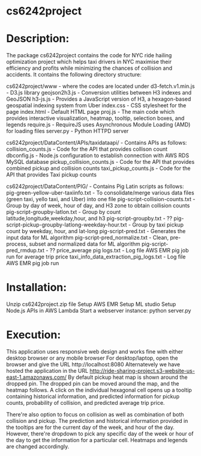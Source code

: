 # cs6242project
# Description:
The package cs6242project contains the code for NYC ride hailing optimization project which helps taxi drivers in NYC maximise their efficiency and profits while minimizing the chances of collision and accidents.
It contains the following directory structure:

cs6242project/www - where the codes are located under
    d3-fetch.v1.min.js 	- D3.js library
    geojson2h3.js 	    - Conversion utilities between H3 indexes and GeoJSON 
    h3-js.js 	          - Provides a JavaScript version of H3, a hexagon-based geospatial indexing system from Uber
    index.css 	        - CSS stylesheet for the page
    index.html 	        - Default HTML page
    proj.js 	          - The main code which provides interactive visualization, heatmap, tooltip, selection boxes, and legends
    require.js 	        - RequireJS uses Asynchronous Module Loading (AMD) for loading files 
    server.py           - Python HTTPD server

cs6242project/DataContent/APIs/taxidataapi/ - Contains APIs as follows:
    collision_counts.js         - Code for the API that provides collison count
    dbconfig.js 	              - Node.js configuration to establish connection with AWS RDS MySQL database
    pickup_collision_counts.js 	- Code for the API that provides combined pickup and collision counts 
    taxi_pickup_counts.js       - Code for the API that provides Taxi pickup counts 
    
cs6242project/DataContent/PIG/ - Contains Pig Latin scripts as follows:
    pig-green-yellow-uber-taxiinfo.txt 	- To consolidate/merge various data files (green taxi, yello taxi, and Uber) into one file
    pig-script-collision-counts.txt 	  - Group by day of week, hour of day, and H3 zone to obtain collision counts
    pig-script-groupby-latlon.txt 	    - Group by count latitude,longitude,weekday,hour, and h3
    pig-script-groupby.txt 	            - ??
    pig-script-pickup-groupby-latlong-weekday-hour.txt - Group by taxi pickup count by weekday, hour, and lat-long
    pig-script-pred.txt 	              - Generates the input data for ML algorithm
    pig-script-pred_normalize.txt       - Clean, pre-process, subset and normalized data for ML algorithm
    pig-script-pred_rmdup.txt 	        - ??
    price_average pig logs.txt 	        - Log file AWS EMR pig job run for average trip price
    taxi_info_data_extraction_pig_logs.txt - Log file AWS EMR pig job run 

# Installation:

Unzip cs6242project.zip file
Setup AWS EMR
Setup ML studio
Setup Node.js APIs in AWS Lambda
Start a webserver instance:
    python server.py
 
# Execution:

This application uses responsive web design and works fine with either desktop browser or any mobile browser
For desktop/laptop, open the browser and give the URL http://localhost:8080 
Alternatevely we have hosted the application in the URL http://ride-sharing-project.s3-website-us-east-1.amazonaws.com/
By default pickup heat map is shown around the dropped pin. The dropped pin can be moved around the map, and the heatmap follows. 
A click on the individual hexagonal cell opens up a tooltip containing historical information, and predicted information for 
pickup counts, probability of collision, and predicted average trip price. 

There're also option to focus on collision as well as combination of both collision and pickup. The prediction and historical information
provided in the tooltips are for the current day of the week, and hour of the day. However, there're dropdown to pick any specific day
of the week or hour of the day to get the information for a particular cell. Heatmaps and legends are changed accordingly. 

